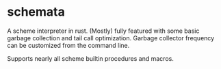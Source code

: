 # schemata

A scheme interpreter in rust.
(Mostly) fully featured with some basic garbage collection and tail call optimization.
Garbage collector frequency can be customized from the command line.

Supports nearly all scheme builtin procedures and macros.
